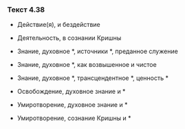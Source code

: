 ### Текст 4.38

- Действие(я), и бездействие

- Деятельность, в сознании Кришны

- Знание, духовное *, источники *, преданное служение

- Знание, духовное *, как возвышенное и чистое

- Знание, духовное *, трансцендентное *, ценность *

- Освобождение, духовное знание и *

- Умиротворение, духовное знание и *

- Умиротворение, сознание Кришны и *
	

